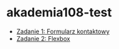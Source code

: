# akademia108-test
<ul>
  <li><a href="zadanie-1_formularz.html">Zadanie 1: Formularz kontaktowy</li>
  <li><a href="zadanie-2_flexbox.html">Zadanie 2: Flexbox</li>
</ul>
